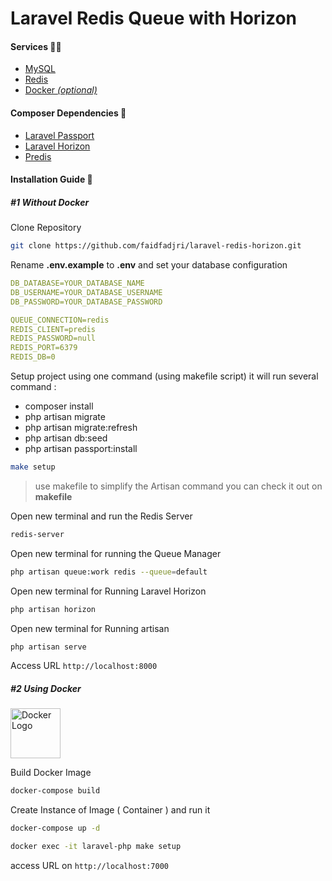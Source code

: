 # Laravel Redis Queue with Horizon

#### Services 🐕‍🦺

-   [MySQL](https://www.mysql.com/)
-   [Redis](https://redis.io/)
-   [Docker _(optional)_](https://www.docker.com/)

#### Composer Dependencies 🍹

-   [Laravel Passport](https://laravel.com/docs/10.x/passport)
-   [Laravel Horizon](https://laravel.com/docs/10.x/horizon)
-   [Predis](https://packagist.org/packages/predis/predis)

#### Installation Guide 🏒

##### #1 Without _Docker_

Clone Repository

```bash
git clone https://github.com/faidfadjri/laravel-redis-horizon.git
```

Rename **.env.example** to **.env** and set your database configuration

```yaml
DB_DATABASE=YOUR_DATABASE_NAME
DB_USERNAME=YOUR_DATABASE_USERNAME
DB_PASSWORD=YOUR_DATABASE_PASSWORD

QUEUE_CONNECTION=redis
REDIS_CLIENT=predis
REDIS_PASSWORD=null
REDIS_PORT=6379
REDIS_DB=0
```

Setup project using one command (using makefile script) it will run several command :

-   composer install
-   php artisan migrate
-   php artisan migrate:refresh
-   php artisan db:seed
-   php artisan passport:install

```bash
make setup
```

> use makefile to simplify the Artisan command you can check it out on **makefile**

Open new terminal and run the Redis Server

```bash
redis-server
```

Open new terminal for running the Queue Manager

```bash
php artisan queue:work redis --queue=default
```

Open new terminal for Running Laravel Horizon

```bash
php artisan horizon
```

Open new terminal for Running artisan

```bash
php artisan serve
```

Access URL `http://localhost:8000`

##### #2 Using _Docker_

<img src="https://www.docker.com/wp-content/uploads/2023/05/symbol_blue-docker-logo.png" alt="Docker Logo"
    width="80" />

Build Docker Image

```bash
docker-compose build
```

Create Instance of Image ( Container ) and run it

```bash
docker-compose up -d
```

```bash
docker exec -it laravel-php make setup
```

access URL on `http://localhost:7000`
